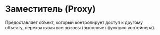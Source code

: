 <h1>Заместитель (Proxy)</h1>
<p>Предоставляет объект, который контролирует доступ к другому объекту, перехватывая все вызовы (выполняет функцию контейнера).</p>
